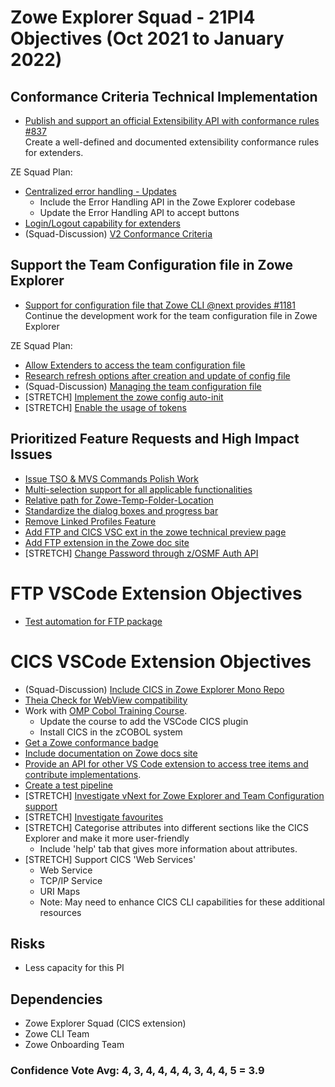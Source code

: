 # Zowe Explorer Squad - 21PI4 Objectives (Oct 2021 to January 2022)


## Conformance Criteria Technical Implementation

* [Publish and support an official Extensibility API with conformance rules #837](https://github.com/zowe/vscode-extension-for-zowe/issues/837)  
Create a well-defined and documented extensibility conformance rules for extenders.

ZE Squad Plan:  
- [Centralized error handling - Updates](https://github.com/zowe/vscode-extension-for-zowe/issues/388)
  - Include the Error Handling API in the Zowe Explorer codebase
  - Update the Error Handling API to accept buttons
- [Login/Logout capability for extenders](https://github.com/zowe/vscode-extension-for-zowe/issues/1255)
- (Squad-Discussion) [V2 Conformance Criteria ](https://github.com/zowe/vscode-extension-for-zowe/discussions/1534)

  
## Support the Team Configuration file in Zowe Explorer

* [Support for configuration file that Zowe CLI @next provides #1181](https://github.com/zowe/vscode-extension-for-zowe/issues/1181)  
Continue the development work for the team configuration file in Zowe Explorer

ZE Squad Plan:  
- [Allow Extenders to access the team configuration file](https://github.com/zowe/vscode-extension-for-zowe/issues/1528)
- [Research refresh options after creation and update of config file](https://github.com/zowe/vscode-extension-for-zowe/issues/1514)
- (Squad-Discussion) [Managing the team configuration file](https://github.com/zowe/vscode-extension-for-zowe/discussions/1535)
- [STRETCH] [Implement the zowe config auto-init](https://github.com/zowe/vscode-extension-for-zowe/issues/1536)
- [STRETCH] [Enable the usage of tokens](https://github.com/zowe/vscode-extension-for-zowe/issues/1541)

## Prioritized Feature Requests and High Impact Issues

- [Issue TSO & MVS Commands Polish Work](https://github.com/zowe/vscode-extension-for-zowe/issues/1297)
- [Multi-selection support for all applicable functionalities](https://github.com/zowe/vscode-extension-for-zowe/issues/1286)
- [Relative path for Zowe-Temp-Folder-Location](https://github.com/zowe/vscode-extension-for-zowe/issues/1053)
- [Standardize the dialog boxes and progress bar](https://github.com/zowe/vscode-extension-for-zowe/issues/1537)
- [Remove Linked Profiles Feature](https://github.com/zowe/vscode-extension-for-zowe/issues/1280)
- [Add FTP and CICS VSC ext in the zowe technical preview page](https://github.com/zowe/vscode-extension-for-zowe/issues/1546)
- [Add FTP extension in the Zowe doc site](https://github.com/zowe/vscode-extension-for-zowe/issues/1562)
- [STRETCH] [Change Password through z/OSMF Auth API](https://github.com/zowe/vscode-extension-for-zowe/issues/1538)
  
# FTP VSCode Extension Objectives
- [Test automation for FTP package](https://github.com/zowe/vscode-extension-for-zowe/issues/1028)

# CICS VSCode Extension Objectives

- (Squad-Discussion) [Include CICS in Zowe Explorer Mono Repo](https://github.com/zowe/vscode-extension-for-zowe/discussions/1540)
- [Theia Check for WebView compatibility](https://github.com/zowe/vscode-extension-for-cics/issues/64)
- Work with [OMP Cobol Training Course](https://github.com/openmainframeproject/cobol-programming-course).
  - Update the course to add the VSCode CICS plugin
  - Install CICS in the zCOBOL system
- [Get a Zowe conformance badge](https://github.com/zowe/vscode-extension-for-cics/issues/105)
- [Include documentation on Zowe docs site](https://github.com/zowe/vscode-extension-for-cics/issues/106)
- [Provide an API for other VS Code extension to access tree items and contribute implementations](https://github.com/zowe/vscode-extension-for-cics/issues/101).
- [Create a test pipeline](https://github.com/zowe/vscode-extension-for-cics/issues/4)
- [STRETCH] [Investigate vNext for Zowe Explorer and Team Configuration support](https://github.com/zowe/vscode-extension-for-cics/issues/107)
- [STRETCH] [Investigate favourites](https://github.com/zowe/vscode-extension-for-cics/issues/92)
- [STRETCH] Categorise attributes into different sections like the CICS Explorer and make it more user-friendly
  - Include 'help' tab that gives more information about attributes.
- [STRETCH] Support CICS 'Web Services'
  - Web Service
  - TCP/IP Service
  - URI Maps
  - Note: May need to enhance CICS CLI capabilities for these additional resources

## Risks
- Less capacity for this PI

## Dependencies
- Zowe Explorer Squad (CICS extension)
- Zowe CLI Team
- Zowe Onboarding Team

### Confidence Vote Avg: 4, 3, 4, 4, 4, 4, 3, 4, 4, 5 = 3.9